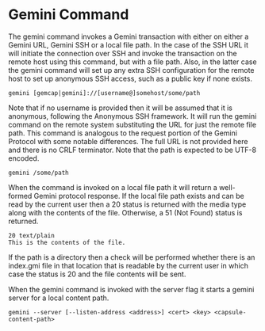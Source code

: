 # Gemini Command

The gemini command invokes a Gemini transaction with either on either a Gemini
URL, Gemini SSH  or a local file path. In the case of the SSH URL it will initiate
the connection over SSH and invoke the transaction on the remote host using
this command, but with a file path. Also, in the latter case the gemini command
will set up any extra SSH configuration for the remote host to set up anonymous
SSH access, such as a public key if none exists.

```
gemini [gemcap|gemini]://[username@]somehost/some/path
```

Note that if no username is provided then it will be assumed that it is
anonymous, following the Anonymous SSH framework. It will run the gemini command
on the remote system substituting the URL for just the remote file path. This
command is analogous to the request portion of the Gemini Protocol with some
notable differences. The full URL is not provided here and there is no CRLF
terminator. Note that the path is expected to be UTF-8 encoded.

```
gemini /some/path
```

When the command is invoked on a local file path it will return a well-formed
Gemini protocol response. If the local file path exists and can be read by the
current user then a 20 status is returned with the media type along with the
contents of the file. Otherwise, a 51 (Not Found) status is returned.

```
20 text/plain
This is the contents of the file.
```

If the path is a directory then a check will be performed whether there is an
index.gmi file in that location that is readable by the current user in which
case the status is 20 and the file contents will be sent.

When the gemini command is invoked with the server flag it starts a gemini
server for a local content path.

```
gemini --server [--listen-address <address>] <cert> <key> <capsule-content-path>
```

